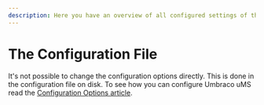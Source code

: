 ```yaml
---
description: Here you have an overview of all configured settings of the Umbraco uMS.
---
```


# The Configuration File

It's not possible to change the configuration options directly. This is done in the configuration file on disk. To see how you can configure Umbraco uMS read the [Configuration Options article](../../getting-started/for-developers/configuration-options-2-x.md).

![]()
